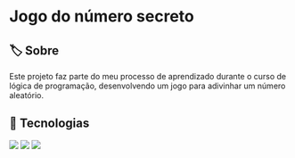 <h1>Jogo do número secreto</h1>

<h2> 🏷️ Sobre </h2>
<p>Este projeto faz parte do meu processo de aprendizado durante o curso de lógica de programação, desenvolvendo um jogo para adivinhar um número aleatório. </p>


## 🧩 Tecnologias
<div>
  <img src="https://img.shields.io/badge/HTML-239120?style=for-the-badge&logo=html5&logoColor=white">
  <img src="https://img.shields.io/badge/CSS-239120?style=for-the-badge&logo=css3&logoColor=white">
  <img src="https://img.shields.io/badge/JavaScript-F7DF1E?style=for-the-badge&logo=javascript&logoColor=black">
</div>
